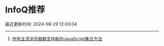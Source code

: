 # InfoQ推荐

最近更新时间: 2024-08-29 12:03:04

--- 
1. [所有主流浏览器都支持新的JavaScript集合方法](https://www.infoq.cn/article/BXCwkECbShAAe1hGYwdj) 
